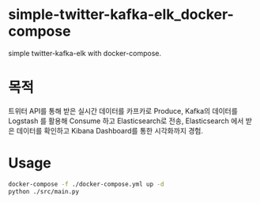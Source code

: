 # simple-twitter-kafka-elk_docker-compose
simple twitter-kafka-elk with docker-compose.

# 목적
트위터 API를 통해 받은 실시간 데이터를 카프카로 Produce,
Kafka의 데이터를 Logstash 를 활용해 Consume 하고 Elasticsearch로 전송,
Elasticsearch 에서 받은 데이터를 확인하고 Kibana Dashboard를 통한 시각화까지 경험.

# Usage
```bash
docker-compose -f ./docker-compose.yml up -d
python ./src/main.py
```
